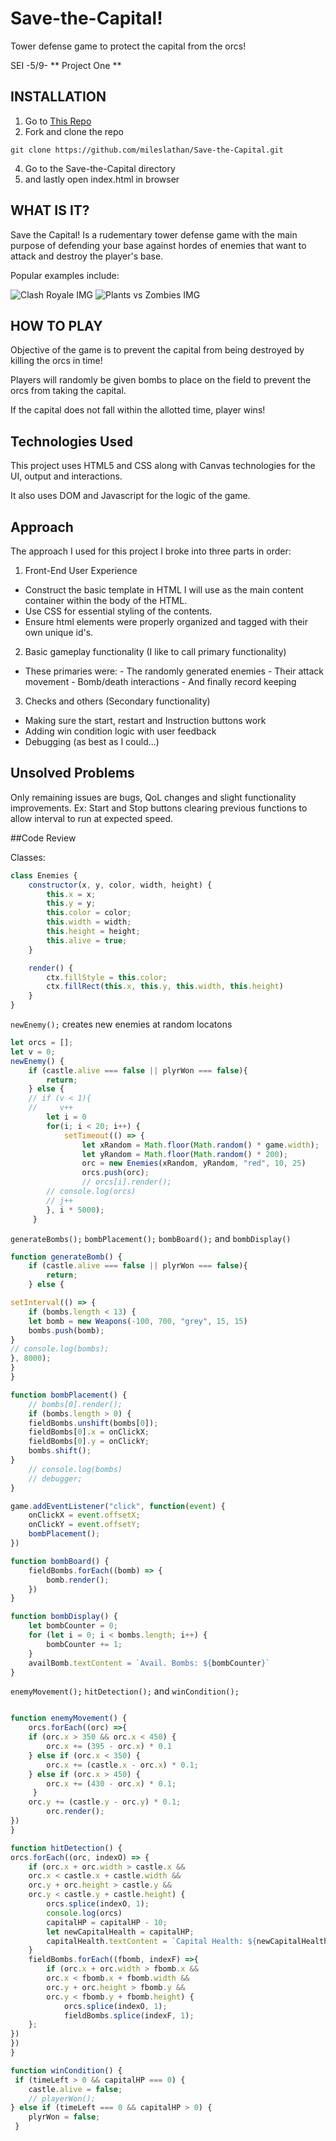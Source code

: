 # Save-the-Capital!
Tower defense game to protect the capital from the orcs!

SEI -5/9- ** Project One **

## INSTALLATION
1. Go to [This Repo](https://github.com/mileslathan/Save-the-Capital)
2. Fork and clone the repo
```text
git clone https://github.com/mileslathan/Save-the-Capital.git
```
4. Go to the Save-the-Capital directory
5. and lastly open index.html in browser


## WHAT IS IT?

Save the Capital! Is a rudementary tower defense game with the main purpose of defending your base against hordes of enemies that want to attack and destroy the player's base.

Popular examples include:

![Clash Royale IMG](/img/clash.png)   ![Plants vs Zombies IMG](/img/pvz.jpg)



## HOW TO PLAY

Objective of the game is to prevent the capital from being destroyed by killing the orcs in time!

Players will randomly be given bombs to place on the field to prevent the orcs from taking the capital.

If the capital does not fall within the allotted time, player wins!

## Technologies Used

This project uses HTML5 and CSS along with Canvas technologies for the UI, output and interactions. 

It also uses DOM and Javascript for the logic of the game.

## Approach

The approach I used for this project I broke into three parts in order:

1. Front-End User Experience
  - Construct the basic template in HTML I will use as the main content container within the body of the HTML.
  - Use CSS for essential styling of the contents.
  - Ensure html elements were properly organized and tagged with their own unique id's.

2. Basic gameplay functionality (I like to call primary functionality)
  - These primaries were: 
        - The randomly generated enemies 
        - Their attack movement
        - Bomb/death interactions 
        - And finally record keeping

3. Checks and others (Secondary functionality)
  - Making sure the start, restart and Instruction buttons work
  - Adding win condition logic with user feedback
  - Debugging (as best as I could...)

## Unsolved Problems

Only remaining issues are bugs, QoL changes and slight functionality improvements. Ex: Start and Stop buttons clearing previous functions to allow interval to run at expected speed.

##Code Review

Classes:
```javascript
class Enemies {
    constructor(x, y, color, width, height) {
        this.x = x;
        this.y = y;
        this.color = color;
        this.width = width;
        this.height = height;
        this.alive = true;
    }

    render() {
        ctx.fillStyle = this.color;
        ctx.fillRect(this.x, this.y, this.width, this.height)
    }
}
```

`newEnemy();` creates new enemies at random locatons

```javascript
let orcs = [];
let v = 0;
newEnemy() {
    if (castle.alive === false || plyrWon === false){
        return;
    } else {
    // if (v < 1){
    //     v++
        let i = 0 
        for(i; i < 20; i++) {
            setTimeout(() => {  
                let xRandom = Math.floor(Math.random() * game.width);
                let yRandom = Math.floor(Math.random() * 200);
                orc = new Enemies(xRandom, yRandom, "red", 10, 25)
                orcs.push(orc);
                // orcs[i].render();
        // console.log(orcs)
        // j++
        }, i * 5000);
     }
```
`generateBombs();` `bombPlacement();` `bombBoard();` and `bombDisplay()`

```javascript
function generateBomb() {
    if (castle.alive === false || plyrWon === false){
        return;
    } else {

setInterval(() => {
    if (bombs.length < 13) {
    let bomb = new Weapons(-100, 700, "grey", 15, 15)
    bombs.push(bomb);
}
// console.log(bombs);
}, 8000);
} 
}

function bombPlacement() {
    // bombs[0].render();
    if (bombs.length > 0) {
    fieldBombs.unshift(bombs[0]);
    fieldBombs[0].x = onClickX;
    fieldBombs[0].y = onClickY;
    bombs.shift();
}
    // console.log(bombs)
    // debugger;
}

game.addEventListener("click", function(event) {
    onClickX = event.offsetX;
    onClickY = event.offsetY;
    bombPlacement();
})

function bombBoard() {
    fieldBombs.forEach((bomb) => {
        bomb.render();
    })
}

function bombDisplay() {
    let bombCounter = 0;
    for (let i = 0; i < bombs.length; i++) {
        bombCounter += 1;
    }
    availBomb.textContent = `Avail. Bombs: ${bombCounter}`
}
```
`enemyMovement();` `hitDetection();` and `winCondition();`

```javascript

function enemyMovement() {
    orcs.forEach((orc) =>{
    if (orc.x > 350 && orc.x < 450) {
        orc.x += (395 - orc.x) * 0.1
    } else if (orc.x < 350) {
        orc.x += (castle.x - orc.x) * 0.1;
    } else if (orc.x > 450) {
        orc.x += (430 - orc.x) * 0.1;
     }
    orc.y += (castle.y - orc.y) * 0.1;
        orc.render();
})
}

function hitDetection() {
orcs.forEach((orc, indexO) => {
    if (orc.x + orc.width > castle.x &&
    orc.x < castle.x + castle.width &&
    orc.y + orc.height > castle.y &&
    orc.y < castle.y + castle.height) {       
        orcs.splice(indexO, 1);
        console.log(orcs)
        capitalHP = capitalHP - 10;
        let newCapitalHealth = capitalHP;
        capitalHealth.textContent = `Capital Health: ${newCapitalHealth}`;
    }
    fieldBombs.forEach((fbomb, indexF) =>{
        if (orc.x + orc.width > fbomb.x &&
        orc.x < fbomb.x + fbomb.width &&
        orc.y + orc.height > fbomb.y &&
        orc.y < fbomb.y + fbomb.height) {
            orcs.splice(indexO, 1);
            fieldBombs.splice(indexF, 1);
    };
})
})
}

function winCondition() {
 if (timeLeft > 0 && capitalHP === 0) {
    castle.alive = false;
    // playerWon();
} else if (timeLeft === 0 && capitalHP > 0) {
    plyrWon = false;
 }
```
